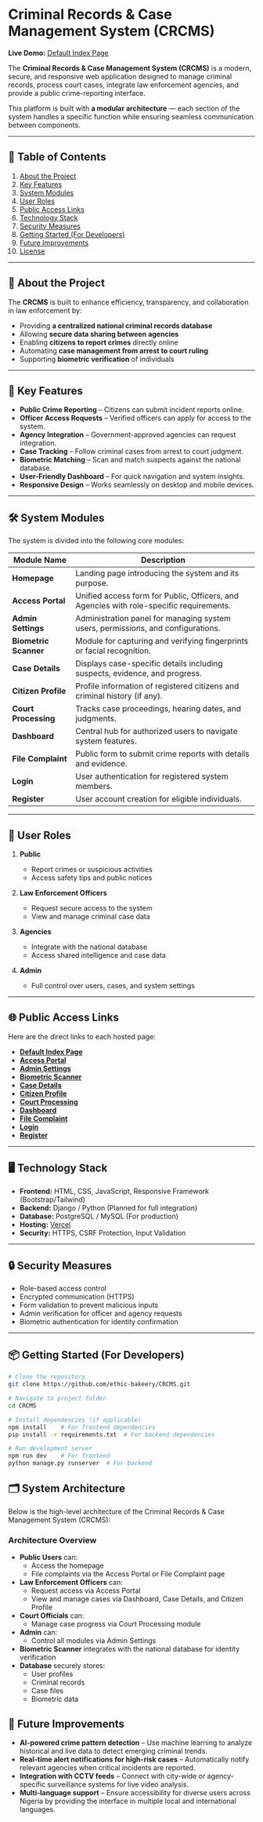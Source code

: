 # Criminal Records & Case Management System (CRCMS)

**Live Demo:** [Default Index Page](https://crcms.vercel.app/)  

The **Criminal Records & Case Management System (CRCMS)** is a modern, secure, and responsive web application designed to manage criminal records, process court cases, integrate law enforcement agencies, and provide a public crime-reporting interface.

This platform is built with **a modular architecture** — each section of the system handles a specific function while ensuring seamless communication between components.  

---

## 📖 Table of Contents

1. [About the Project](#about-the-project)
2. [Key Features](#key-features)
3. [System Modules](#system-modules)
4. [User Roles](#user-roles)
5. [Public Access Links](#public-access-links)
6. [Technology Stack](#technology-stack)
7. [Security Measures](#security-measures)
8. [Getting Started (For Developers)](#getting-started-for-developers)
9. [Future Improvements](#future-improvements)
10. [License](#license)

---

## 📝 About the Project

The **CRCMS** is built to enhance efficiency, transparency, and collaboration in law enforcement by:

- Providing **a centralized national criminal records database**
- Allowing **secure data sharing between agencies**
- Enabling **citizens to report crimes** directly online
- Automating **case management from arrest to court ruling**
- Supporting **biometric verification** of individuals

---

## 🚀 Key Features

- **Public Crime Reporting** – Citizens can submit incident reports online.
- **Officer Access Requests** – Verified officers can apply for access to the system.
- **Agency Integration** – Government-approved agencies can request integration.
- **Case Tracking** – Follow criminal cases from arrest to court judgment.
- **Biometric Matching** – Scan and match suspects against the national database.
- **User-Friendly Dashboard** – For quick navigation and system insights.
- **Responsive Design** – Works seamlessly on desktop and mobile devices.

---

## 🛠 System Modules

The system is divided into the following core modules:

| Module Name         | Description |
|--------------------|-------------|
| **Homepage**       | Landing page introducing the system and its purpose. |
| **Access Portal**  | Unified access form for Public, Officers, and Agencies with role-specific requirements. |
| **Admin Settings** | Administration panel for managing system users, permissions, and configurations. |
| **Biometric Scanner** | Module for capturing and verifying fingerprints or facial recognition. |
| **Case Details**   | Displays case-specific details including suspects, evidence, and progress. |
| **Citizen Profile**| Profile information of registered citizens and criminal history (if any). |
| **Court Processing**| Tracks case proceedings, hearing dates, and judgments. |
| **Dashboard**      | Central hub for authorized users to navigate system features. |
| **File Complaint** | Public form to submit crime reports with details and evidence. |
| **Login**          | User authentication for registered system members. |
| **Register**       | User account creation for eligible individuals. |

---

## 👥 User Roles

1. **Public**
   - Report crimes or suspicious activities
   - Access safety tips and public notices

2. **Law Enforcement Officers**
   - Request secure access to the system
   - View and manage criminal case data

3. **Agencies**
   - Integrate with the national database
   - Access shared intelligence and case data

4. **Admin**
   - Full control over users, cases, and system settings

---

## 🌐 Public Access Links

Here are the direct links to each hosted page:

- **[Default Index Page](https://crcms.vercel.app/)**
- **[Access Portal](https://crcms.vercel.app/access-portal)**
- **[Admin Settings](https://crcms.vercel.app/admin-settings)**
- **[Biometric Scanner](https://crcms.vercel.app/biometric-scanner)**
- **[Case Details](https://crcms.vercel.app/case-details)**
- **[Citizen Profile](https://crcms.vercel.app/citizen-profile)**
- **[Court Processing](https://crcms.vercel.app/court-processing)**
- **[Dashboard](https://crcms.vercel.app/dashboard)**
- **[File Complaint](https://crcms.vercel.app/file-complaint)**
- **[Login](https://crcms.vercel.app/login)**
- **[Register](https://crcms.vercel.app/register)**

---

## 🖥 Technology Stack

- **Frontend:** HTML, CSS, JavaScript, Responsive Framework (Bootstrap/Tailwind)
- **Backend:** Django / Python (Planned for full integration)
- **Database:** PostgreSQL / MySQL (For production)
- **Hosting:** [Vercel](https://vercel.com/)
- **Security:** HTTPS, CSRF Protection, Input Validation

---

## 🔒 Security Measures

- Role-based access control
- Encrypted communication (HTTPS)
- Form validation to prevent malicious inputs
- Admin verification for officer and agency requests
- Biometric authentication for identity confirmation

---

## 📦 Getting Started (For Developers)

```bash
# Clone the repository
git clone https://github.com/ethic-bakeery/CRCMS.git

# Navigate to project folder
cd CRCMS

# Install dependencies (if applicable)
npm install    # For frontend dependencies
pip install -r requirements.txt  # For backend dependencies

# Run development server
npm run dev    # For frontend
python manage.py runserver  # For backend
```

## 🗂 System Architecture

Below is the high-level architecture of the Criminal Records & Case Management System (CRCMS):


### Architecture Overview
- **Public Users** can:
  - Access the homepage
  - File complaints via the Access Portal or File Complaint page
- **Law Enforcement Officers** can:
  - Request access via Access Portal
  - View and manage cases via Dashboard, Case Details, and Citizen Profile
- **Court Officials** can:
  - Manage case progress via Court Processing module
- **Admin** can:
  - Control all modules via Admin Settings
- **Biometric Scanner** integrates with the national database for identity verification
- **Database** securely stores:
  - User profiles
  - Criminal records
  - Case files
  - Biometric data
## 📅 Future Improvements

- **AI-powered crime pattern detection** – Use machine learning to analyze historical and live data to detect emerging criminal trends.
- **Real-time alert notifications for high-risk cases** – Automatically notify relevant agencies when critical incidents are reported.
- **Integration with CCTV feeds** – Connect with city-wide or agency-specific surveillance systems for live video analysis.
- **Multi-language support** – Ensure accessibility for diverse users across Nigeria by providing the interface in multiple local and international languages.

